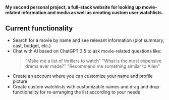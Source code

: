 #### My second personal project, a full-stack website for looking up movie-related information and media as well as creating custom user watchlists.

## Current functionality

- Search for a movie by name and see relevant information (plot summary, cast, budget, etc.)
- Chat with AI based on ChatGPT 3.5 to ask movie-related questions like:
  > "Make me a list of thrillers to watch"
  > "What is the most expensive drama ever made?"
  > "Recommend me something similar to Alien"
- Create an account where you can customize your name and profile picture
- Create custom watchlists with customizable names and drag and drop functionality for re-arranging the list according to your needs
